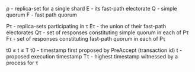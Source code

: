 ρ - replica-set for a single shard
E - its fast-path electorate
Q - simple quorum 
F - fast path quorum

Pτ - replica-sets participating in τ
Eτ - the union of their fast-path electorates
Qτ - set of responses constituting simple quorum in each of Pτ   
Fτ - set of responses constituting fast-path quorum in each of Pτ

t0 ≤ t ≤ T
t0 - timestamp first proposed by PreAccept (transaction id)
t - proposed execution timestamp
Tτ - highest timestamp witnessed by a process for τ